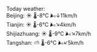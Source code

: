 Today weather:  
Beijing: ☀️   🌡️-8°C 🌬️↓11km/h  
Tianjin: ☀️   🌡️-6°C 🌬️↘4km/h  
Shijiazhuang: ☀️   🌡️-9°C 🌬️↘7km/h  
Tangshan: ⛅️  🌡️-6°C 🌬️↙5km/h  
